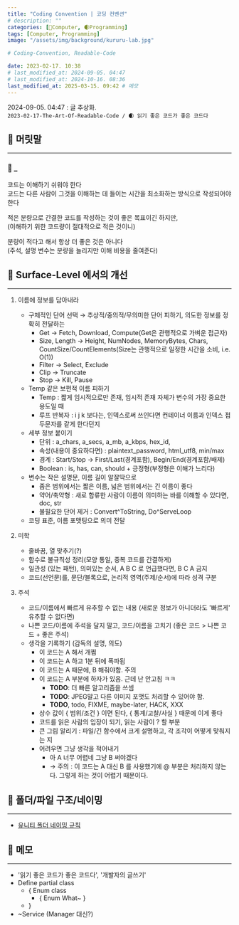 ```yaml
---
title: "Coding Convention | 코딩 컨벤션"
# description: ""
categories: [💫Computer, 🌒Programming]
tags: [Computer, Programming]
image: "/assets/img/background/kururu-lab.jpg"

# Coding-Convention, Readable-Code

date: 2023-02-17. 10:38
# last_modified_at: 2024-09-05. 04:47
# last_modified_at: 2024-10-16. 08:36
last_modified_at: 2025-03-15. 09:42 # 메모
---
```


2024-09-05. 04:47 : 글 추상화.  
`2023-02-17-The-Art-Of-Readable-Code / 🌒 읽기 좋은 코드가 좋은 코드다`  

## 💫 머릿말

---

### 🫧 _

코드는 이해하기 쉬워야 한다  
코드는 다른 사람이 그것을 이해하는 데 들이는 시간을 최소화하는 방식으로 작성되어야 한다  

적은 분량으로 간결한 코드를 작성하는 것이 좋은 목표이긴 하지만,  
(이해하기 위한 코드량이 절대적으로 적은 것이니)  

분량이 적다고 해서 항상 더 좋은 것은 아니다  
(주석, 설명 변수는 분량을 늘리지만 이해 비용을 줄여준다)  

## 💫 Surface-Level 에서의 개선

---

1. 이름에 정보를 담아내라
   - 구체적인 단어 선택 → 추상적/중의적/무의미한 단어 피하기, 의도한 정보를 정확히 전달하는
     - Get → Fetch, Download, Compute(Get은 관행적으로 가벼운 접근자)
     - Size, Length → Height, NumNodes, MemoryBytes, Chars, CountSize/CountElements(Size는 관행적으로 일정한 시간을 소비, i.e. O(1))
     - Filter → Select, Exclude
     - Clip → Truncate
     - Stop → Kill, Pause
   - Temp 같은 보편적 이름 피하기
     - Temp : 짧게 임시적으로만 존재, 임시적 존재 자체가 변수의 가장 중요한 용도일 때
     - 루프 반복자 : i j k 보다는, 인덱스로써 쓰인다면 컨테이너 이름과 인덱스 접두문자를 같게 한다던지
   - 세부 정보 붙이기
     - 단위 : a_chars, a_secs, a_mb, a_kbps, hex_id,
     - 속성(내용이 중요하다면) : plaintext_password, html_utf8, min/max
     - 경계 : Start/Stop → First/Last(경계포함), Begin/End(경계포함/배제)
     - Boolean : is, has, can, should + 긍정형(부정형은 이해가 느리다)
   - 변수는 작은 설명문, 이름 길이 알잘딱으로
     - 좁은 범위에서는 짧은 이름, 넓은 범위에서는 긴 이름이 좋다
     - 약어/축약형 : 새로 합류한 사람이 이름이 의미하는 바를 이해할 수 있다면, doc, str
     - 불필요한 단어 제거 : Convert^ToString, Do^ServeLoop
   - 코딩 표준, 이름 포맷팅으로 의미 전달

2. 미학
   - 줄바꿈, 열 맞추기(?)
   - 함수로 불규칙성 정리(모양 통일, 중복 코드를 간결하게)
   - 일관성 (있는 패턴), 의미있는 순서, A B C 로 언급했다면, B C A 금지
   - 코드(선언문)를, 문단/블록으로, 논리적 영역(주제/순서)에 따라 성격 구분

3. 주석
   - 코드/이름에서 빠르게 유추할 수 없는 내용 (새로운 정보가 아니더라도 '빠르게' 유추할 수 없다면)
   - 나쁜 코드/이름에 주석을 달지 말고, 코드/이름을 고치기 (좋은 코드 > 나쁜 코드 + 좋은 주석)
   - 생각을 기록하기 (감독의 설명, 의도)
     - 이 코드는 A 해서 개쩜
     - 이 코드는 A 하고 1분 뒤에 폭파됨
     - 이 코드는 A 때문에, B 해줘야함. 주의
     - 이 코드는 A 부분에 하자가 있음. 근데 난 안고침 ㅋㅋ
       - **TODO**: 더 빠른 알고리즘을 쓰셈
       - **TODO**: JPEG말고 다른 이미지 포맷도 처리할 수 있어야 함.
       - **TODO**, todo, FIXME, maybe-later, HACK, XXX
     - 상수 값이 { 범위/조건 } 이면 된다, { 통계/고찰/사실 } 때문에 이게 좋다
     - 코드를 읽은 사람의 입장이 되기, 읽는 사람이 ? 할 부분
     - 큰 그림 알리기 : 파일/긴 함수에서 크게 설명하고, 각 조각이 어떻게 맞춰지는 지
     - 어려우면 그냥 생각을 적어내기
       - 아 A 너무 어렵네 그냥 B 써야겠다
       - → 주의 : 이 코드는 A 대신 B 를 사용했기에 @ 부분은 처리하지 않는다. 그렇게 하는 것이 어렵기 때문이다.

## 💫 폴더/파일 구조/네이밍

---

- [유니티 폴더 네이밍 규칙](https://x.com/U2tyDragon/status/1771204321226498417)

## 💫 메모

---

- '읽기 좋은 코드가 좋은 코드다', '개발자의 글쓰기'
- Define partial class
  - \{ Enum class
    - \{ Enum What~ \}
  - \}
- ~Service (Manager 대신?)
